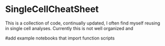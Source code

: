 # SingleCellCheatSheet

This is a collection of code, continually updated, I often find myself reusing in single cell analyses. 
Currently this is not well organized and

#add example notebooks that import function scripts
